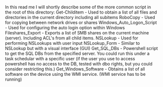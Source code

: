 In this read me I will shortly describe some of the more common script in the root of this directory:
Get-Childitem - Used to obtain a list of all files and directories in the current directory including all subitems
RoboCopy - Used for copying between network drives or shares
Windows_Auto_Logon_Script - Used for configuring the auto login option within Windows
Fileshares_Export - Exports a list of SMB shares on the current machine (server). Including ACL's from all child items.
NSLookup - Used for performing NSLookups with user input
NSLookup_Form - Similar to NSLookup but with a visual interface (GUI)
Get_SQL_DBs - Powershell script to get the SQL DBs from the specified server. You could run this under a task schedular with a specific user (if the user you use to access powershell has no access to the DB, tested with dbo rights, but you could consider restricting this.)
Get_Windows_Software - Obtains a list of all software on the device using the WMI service. (WMI service has to be running)